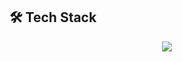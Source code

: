 ## 🛠️ Tech Stack
<p align="center">
  <img src="https://skillicons.dev/icons?i=js,ts,react,nextjs,graphql,express,prisma,mongodb,seo,docker" />
</p>


